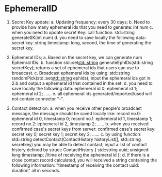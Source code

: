 # EphemeralID

1. Secret Key update:
	a. Updating frequency: every 30 days;
	b. Need to provide how many ephemeral ids that you need to generate:
			int num
	c. when you need to update secret Key: call function:
			std::string generateSK(int num)
	d. you need to save locally the following data:
			secret key: string
			timestamp: long, second, the time of generating the secret key.

2. Ephemeral IDs;
	a. Based on the secret key, we can generate num Ephemral IDs.
	b. function 
			std::set<std::string> generateEphIDs(std::string secretKey);
		returns a set of ephemeral ids that users can use to broadcast.
	c. Broadcast ephemeral ids by using:
			std::string randomPick(std::set<std::string> ephIds);
		input the ephemeral ids got in 2.b and output a ephemeral id that contained in the set.
	d. you need to save locally the following data:
			ephemeral id 0;
			ephemeral id 1;
			ephemeral id 2;
			......
	e. all ephemeral ids generated/imported/used will not contain connector "-".

3. Contact detection:
	a. when you receive other people's broadcast message, the message should be saved locally like:
			record no.0: ephemeral id 0, timestamp 0;
			record no.1: ephemeral id 1, timestamp 1;
			record no.2: ephemeral id 2, timestamp 2;
			......
	b. when you received confirmed case's secret keys from server:
			confirmed case's secret key: 
					secret key 0;
					secret key 1;
					secret key 2;
					......
	c. by using function:
			std::string detectContact(ContactHistory historyList[], std::string secretkey)
		you may be able to detect contact;
		input a list of contact history defined by struct:
			ContactHistory {
				std::string uuid;
        		unsigned long timestamp; //time of receiving the ephemeral id
    		};
	d. if there is a close contact record calculated, you will received a string containing the following information:
			"timestamp of receiving the contact uuid: duration"
		all in seconds.